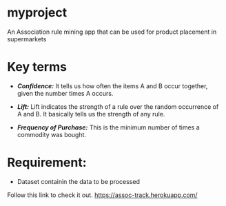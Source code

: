 # myproject
An Association rule mining app that can be used for product placement in supermarkets

# Key terms
- *******Confidence:******* It tells us how often the items A and B occur together, given the number times A occurs.

- *******Lift:******* Lift indicates the strength of a rule over the random occurrence of A and B. It basically tells us the strength of any rule.

 - *******Frequency of Purchase:******* This is the minimum number of times a commodity was bought.

# Requirement:
 * Dataset containin the data to be processed
 
 Follow this link to check it out.
 https://assoc-track.herokuapp.com/
